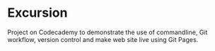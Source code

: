 # Excursion

Project on Codecademy to demonstrate the use of commandline, Git workflow, version control and make web site live using Git Pages.

